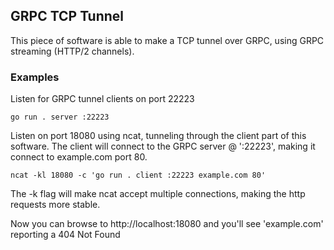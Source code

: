 ## GRPC TCP Tunnel

This piece of software is able to make a TCP tunnel over GRPC, using GRPC streaming (HTTP/2 channels).

### Examples

Listen for GRPC tunnel clients on port 22223
```
go run . server :22223
```

Listen on port 18080 using ncat, tunneling through the client part of this software.
The client will connect to the GRPC server @ ':22223', making it connect to example.com port 80.

```
ncat -kl 18080 -c 'go run . client :22223 example.com 80'
```
The -k flag will make ncat accept multiple connections, making the http requests more stable.

Now you can browse to http://localhost:18080 and you'll see 'example.com' reporting a 404 Not Found